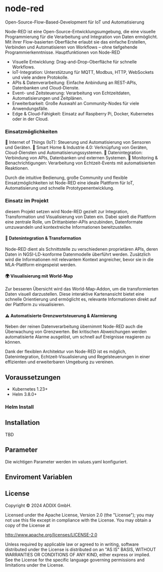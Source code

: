 # node-red

Open-Source-Flow-Based-Development für IoT und Automatisierung

Node-RED ist eine Open-Source-Entwicklungsumgebung, die eine visuelle Programmierung für die Verarbeitung und Integration von Daten ermöglicht. Mit ihrer Flow-basierten Oberfläche erlaubt sie das einfache Erstellen, Verbinden und Automatisieren von Workflows – ohne tiefgehende Programmierkenntnisse.
Hauptfunktionen von Node-RED

- Visuelle Entwicklung: Drag-and-Drop-Oberfläche für schnelle Workflows.
- IoT-Integration: Unterstützung für MQTT, Modbus, HTTP, WebSockets und viele andere Protokolle.
- APIs & Datenverarbeitung: Einfache Anbindung an REST-APIs, Datenbanken und Cloud-Dienste.
- Event- und Zeitsteuerung: Verarbeitung von Echtzeitdaten, Automatisierungen und Zeitplänen.
- Erweiterbarkeit: Große Auswahl an Community-Nodes für viele Anwendungsfälle.
- Edge & Cloud-Fähigkeit: Einsatz auf Raspberry Pi, Docker, Kubernetes oder in der Cloud.

### Einsatzmöglichkeiten

🔹 Internet of Things (IoT): Steuerung und Automatisierung von Sensoren und Geräten.
🔹 Smart Home & Industrie 4.0: Verknüpfung von Geräten, Cloud-Diensten und Automatisierungssystemen.
🔹 Datenintegration: Verbindung von APIs, Datenbanken und externen Systemen.
🔹 Monitoring & Benachrichtigungen: Verarbeitung von Echtzeit-Events mit automatisierten Reaktionen.

Durch die intuitive Bedienung, große Community und flexible Einsatzmöglichkeiten ist Node-RED eine ideale Plattform für IoT, Automatisierung und schnelle Prototypenentwicklung.

### Einsatz im Projekt

diesem Projekt setzen wird Node-RED gezielt zur Integration, Transformation und Visualisierung von Daten ein. Dabei spielt die Plattform eine zentrale Rolle, um Drittanbieter-APIs anzubinden, Datenformate umzuwandeln und kontextreiche Informationen bereitzustellen.

#### 🔗 Datenintegration & Transformation

Node-RED dient als Schnittstelle zu verschiedenen proprietären APIs, deren Daten in NGSI-LD-konforme Datenmodelle überführt werden. Zusätzlich wird die Informationen mit relevantem Kontext angreicher, bevor sie in die MLA-Plattform eingespeist werden.

#### 🌍 Visualisierung mit World-Map

Zur besseren Übersicht wird das World-Map-Addon, um die transformierten Daten visuell darzustellen. Diese interaktive Kartenansicht bietet eine schnelle Orientierung und ermöglicht es, relevante Informationen direkt auf der Plattform zu visualisieren.

#### ⚠️ Automatisierte Grenzwertsteuerung & Alarmierung

Neben der reinen Datenverarbeitung übernimmt Node-RED auch die Überwachung von Grenzwerten. Bei kritischen Abweichungen werden automatisierte Alarme ausgelöst, um schnell auf Ereignisse reagieren zu können.

Dank der flexiblen Architektur von Node-RED ist es möglich, Datenintegration, Echtzeit-Visualisierung und Regelsteuerungen in einer effizienten und erweiterbaren Umgebung zu vereinen.


## Voraussetzungen

* Kubernetes 1.23+
* Helm 3.8.0+

### Helm Install 

## Installation

TBD

## Parameter
Die wichtigen Parameter werden im values.yaml konfiguriert.


## Enviroment Variablen

## License

Copyright © 2024 ADDIX GmbH.

Licensed under the Apache License, Version 2.0 (the "License"); you may not use this file except in compliance with the License. You may obtain a copy of the License at

http://www.apache.org/licenses/LICENSE-2.0

Unless required by applicable law or agreed to in writing, software distributed under the License is distributed on an "AS IS" BASIS, WITHOUT WARRANTIES OR CONDITIONS OF ANY KIND, either express or implied. See the License for the specific language governing permissions and limitations under the License.